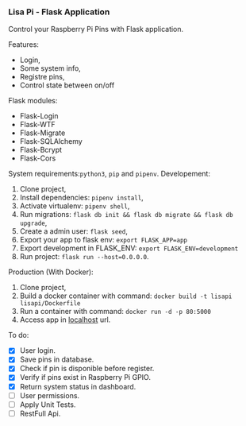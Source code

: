 ### Lisa Pi - Flask Application

Control your Raspberry Pi Pins with Flask application.

Features:
- Login,
- Some system info,
- Registre pins,
- Control state between on/off

Flask modules:
- Flask-Login
- Flask-WTF
- Flask-Migrate
- Flask-SQLAlchemy
- Flask-Bcrypt
- Flask-Cors

System requirements:```python3```, ```pip``` and ```pipenv```.
Developement:

1. Clone project,
2. Install dependencies: ```pipenv install```,
3. Activate virtualenv: ```pipenv shell```,
4. Run migrations: ```flask db init && flask db migrate && flask db upgrade```,
5. Create a admin user: ```flask seed```,
7. Export your app to flask env: ```export FLASK_APP=app```
8. Export development in FLASK_ENV: ```export FLASK_ENV=development```
9. Run project: ```flask run --host=0.0.0.0```.

Production (With Docker):
1. Clone project,
2. Build a docker container with command: ```docker build -t lisapi lisapi/Dockerfile```
3. Run a container with command: ```docker run -d -p 80:5000```
4. Access app in [localhost](localhost) url.


To do:
- [x] User login.
- [x] Save pins in database.
- [x] Check if pin is disponible before register.
- [x] Verify if pins exist in Raspberry Pi GPIO.
- [x] Return system status in dashboard.
- [ ] User permissions.
- [ ] Apply Unit Tests.
- [ ] RestFull Api.
